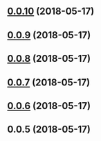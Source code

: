 <a name="0.0.10"></a>
## [0.0.10](https://git.sdp.nd//compare/v0.0.9...v0.0.10) (2018-05-17)




<a name="0.0.9"></a>
## [0.0.9](https://git.sdp.nd//compare/v0.0.8...v0.0.9) (2018-05-17)




<a name="0.0.8"></a>
## [0.0.8](https://git.sdp.nd//compare/v0.0.7...v0.0.8) (2018-05-17)




<a name="0.0.7"></a>
## [0.0.7](https://git.sdp.nd//compare/v0.0.6...v0.0.7) (2018-05-17)




<a name="0.0.6"></a>
## [0.0.6](https://git.sdp.nd//compare/v0.0.5...v0.0.6) (2018-05-17)




<a name="0.0.5"></a>
## 0.0.5 (2018-05-17)




